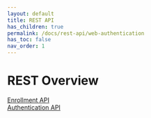 ```yaml
---
layout: default
title: REST API
has_children: true
permalink: /docs/rest-api/web-authentication
has_toc: false
nav_order: 1
---
```

# REST Overview


[Enrollment API](/docs/rest-api/web-enrollment/Enrollment-API.md)  
[Authentication API](Authentication-API.md)
